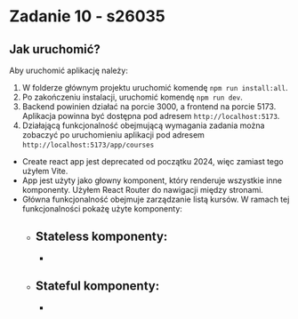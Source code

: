 # Zadanie 10 - s26035

## Jak uruchomić?

Aby uruchomić aplikację należy:

1. W folderze głównym projektu uruchomić komendę `npm run install:all`.
2. Po zakończeniu instalacji, uruchomić komendę `npm run dev`.
3. Backend powinien działać na porcie 3000, a frontend na porcie 5173. Aplikacja powinna być dostępna pod adresem `http://localhost:5173`.
4. Działającą funkcjonalność obejmującą wymagania zadania można zobaczyć po uruchomieniu aplikacji pod adresem `http://localhost:5173/app/courses`

- Create react app jest deprecated od początku 2024, więc zamiast tego użyłem Vite.
- App jest użyty jako głowny komponent, który renderuje wszystkie inne komponenty. Użyłem React Router do nawigacji między stronami.
- Główna funkcjonalność obejmuje zarządzanie listą kursów. W ramach tej funkcjonalności pokażę użyte komponenty:
  - Stateless komponenty:
    -
    -
  - Stateful komponenty:
    -
    -

